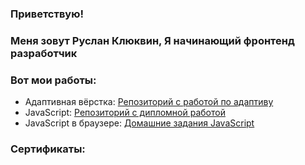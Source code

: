  ###    Приветствую!
###  Меня зовут Руслан Клюквин, Я начинающий фронтенд разработчик
### Вот мои работы: 

-  Адаптивная вёрстка: [Репозиторий с работой по адаптиву](https://github.com/RuslanKlukvin/MQ-Diploma)
-  JavaScript: [Репозиторий с дипломной работой](https://github.com/RuslanKlukvin/js-cp-diploma-edited)
-  JavaScript в браузере: [Домашние задания JavaScript](https://github.com/RuslanKlukvin/bhj-homeworks)

### Сертификаты: 
